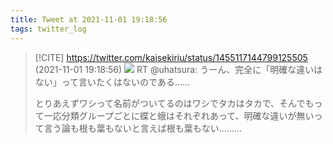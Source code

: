 ```yaml
---
title: Tweet at 2021-11-01 19:18:56
tags: twitter_log
---
```


> [!CITE] https://twitter.com/kaisekiriu/status/1455117144799125505 (2021-11-01 19:18:56)
> ![](https://twitter.com/kaisekiriu/status/1455117144799125505)
> RT @uhatsura: うーん、完全に「明確な違いはない」って言いたくはないのである……
> 
> とりあえずワシって名前がついてるのはワシでタカはタカで、そんでもって一応分類グループごとに蝶と蛾はそれぞれあって、明確な違いが無いって言う論も根も葉もないと言えば根も葉もない………
